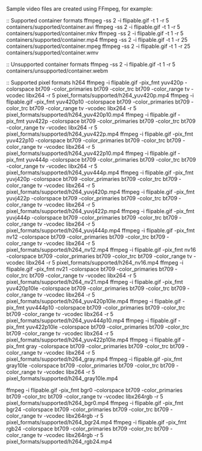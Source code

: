 Sample video files are created using FFmpeg, for example:

:: Supported container formats
ffmpeg -ss 2 -i flipable.gif -t 1 -r 5 containers/supported/container.avi
ffmpeg -ss 2 -i flipable.gif -t 1 -r 5 containers/supported/container.mkv
ffmpeg -ss 2 -i flipable.gif -t 1 -r 5 containers/supported/container.mp4
ffmpeg -ss 2 -i flipable.gif -t 1 -r 25 containers/supported/container.mpeg
ffmpeg -ss 2 -i flipable.gif -t 1 -r 25 containers/supported/container.wmv

:: Unsupported container formats
ffmpeg -ss 2 -i flipable.gif -t 1 -r 5 containers/unsupported/container.webm

:: Supported pixel formats h264
ffmpeg -i flipable.gif -pix_fmt yuv420p -colorspace bt709 -color_primaries bt709 -color_trc bt709 -color_range tv -vcodec libx264 -r 5 pixel_formats/supported/h264_yuv420p.mp4
ffmpeg -i flipable.gif -pix_fmt yuv420p10 -colorspace bt709 -color_primaries bt709 -color_trc bt709 -color_range tv -vcodec libx264 -r 5 pixel_formats/supported/h264_yuv420p10.mp4
ffmpeg -i flipable.gif -pix_fmt yuv422p -colorspace bt709 -color_primaries bt709 -color_trc bt709 -color_range tv -vcodec libx264 -r 5 pixel_formats/supported/h264_yuv422p.mp4
ffmpeg -i flipable.gif -pix_fmt yuv422p10 -colorspace bt709 -color_primaries bt709 -color_trc bt709 -color_range tv -vcodec libx264 -r 5 pixel_formats/supported/h264_yuv422p10.mp4
ffmpeg -i flipable.gif -pix_fmt yuv444p -colorspace bt709 -color_primaries bt709 -color_trc bt709 -color_range tv -vcodec libx264 -r 5 pixel_formats/supported/h264_yuv444p.mp4
ffmpeg -i flipable.gif -pix_fmt yuvj420p -colorspace bt709 -color_primaries bt709 -color_trc bt709 -color_range tv -vcodec libx264 -r 5 pixel_formats/supported/h264_yuvj420p.mp4
ffmpeg -i flipable.gif -pix_fmt yuvj422p -colorspace bt709 -color_primaries bt709 -color_trc bt709 -color_range tv -vcodec libx264 -r 5 pixel_formats/supported/h264_yuvj422p.mp4
ffmpeg -i flipable.gif -pix_fmt yuvj444p -colorspace bt709 -color_primaries bt709 -color_trc bt709 -color_range tv -vcodec libx264 -r 5 pixel_formats/supported/h264_yuvj444p.mp4
ffmpeg -i flipable.gif -pix_fmt nv12 -colorspace bt709 -color_primaries bt709 -color_trc bt709 -color_range tv -vcodec libx264 -r 5 pixel_formats/supported/h264_nv12.mp4
ffmpeg -i flipable.gif -pix_fmt nv16 -colorspace bt709 -color_primaries bt709 -color_trc bt709 -color_range tv -vcodec libx264 -r 5 pixel_formats/supported/h264_nv16.mp4
ffmpeg -i flipable.gif -pix_fmt nv21 -colorspace bt709 -color_primaries bt709 -color_trc bt709 -color_range tv -vcodec libx264 -r 5 pixel_formats/supported/h264_nv21.mp4
ffmpeg -i flipable.gif -pix_fmt yuv420p10le -colorspace bt709 -color_primaries bt709 -color_trc bt709 -color_range tv -vcodec libx264 -r 5 pixel_formats/supported/h264_yuv420p10le.mp4
ffmpeg -i flipable.gif -pix_fmt yuv444p10 -colorspace bt709 -color_primaries bt709 -color_trc bt709 -color_range tv -vcodec libx264 -r 5 pixel_formats/supported/h264_yuv444p10.mp4
ffmpeg -i flipable.gif -pix_fmt yuv422p10le -colorspace bt709 -color_primaries bt709 -color_trc bt709 -color_range tv -vcodec libx264 -r 5 pixel_formats/supported/h264_yuv422p10le.mp4
ffmpeg -i flipable.gif -pix_fmt gray -colorspace bt709 -color_primaries bt709 -color_trc bt709 -color_range tv -vcodec libx264 -r 5 pixel_formats/supported/h264_gray.mp4
ffmpeg -i flipable.gif -pix_fmt gray10le -colorspace bt709 -color_primaries bt709 -color_trc bt709 -color_range tv -vcodec libx264 -r 5 pixel_formats/supported/h264_gray10le.mp4

ffmpeg -i flipable.gif -pix_fmt bgr0 -colorspace bt709 -color_primaries bt709 -color_trc bt709 -color_range tv -vcodec libx264rgb -r 5 pixel_formats/supported/h264_bgr0.mp4
ffmpeg -i flipable.gif -pix_fmt bgr24 -colorspace bt709 -color_primaries bt709 -color_trc bt709 -color_range tv -vcodec libx264rgb -r 5 pixel_formats/supported/h264_bgr24.mp4
ffmpeg -i flipable.gif -pix_fmt rgb24 -colorspace bt709 -color_primaries bt709 -color_trc bt709 -color_range tv -vcodec libx264rgb -r 5 pixel_formats/supported/h264_rgb24.mp4


